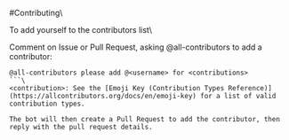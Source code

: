 #Contributing\

To add yourself to the contributors list\

Comment on Issue or Pull Request, asking @all-contributors to add a contributor:
```
@all-contributors please add @<username> for <contributions>
```\
<contribution>: See the [Emoji Key (Contribution Types Reference)](https://allcontributors.org/docs/en/emoji-key) for a list of valid contribution types.

The bot will then create a Pull Request to add the contributor, then reply with the pull request details.